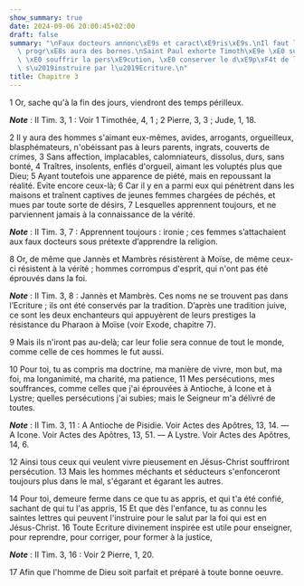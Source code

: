 ```yaml
---
show_summary: true
date: 2024-09-06 20:00:45+02:00
draft: false
summary: "\nFaux docteurs annonc\xE9s et caract\xE9ris\xE9s.\nIl faut les fuir, leur\
  \ progr\xE8s aura des bornes.\nSaint Paul exhorte Timoth\xE9e \xE0 suivre son exemple,\
  \ \xE0 souffrir la pers\xE9cution, \xE0 conserver le d\xE9p\xF4t de la foi, \xE0\
  \ s\u2019instruire par l\u2019Ecriture.\n"
title: Chapitre 3
---
```





1 Or, sache qu'à la fin des jours, viendront des temps périlleux.

***Note*** :  II Tim. 3, 1 : Voir 1 Timothée, 4, 1 ; 2 Pierre, 3, 3 ; Jude, 1, 18.

2 Il y aura des hommes s'aimant eux-mêmes, avides, arrogants, orgueilleux, blasphémateurs, n'obéissant pas à leurs parents, ingrats, couverts de crimes, 3 Sans affection, implacables, calomniateurs, dissolus, durs, sans bonté, 4 Traîtres, insolents, enflés d'orgueil, aimant les voluptés plus que Dieu; 5 Ayant toutefois une apparence de piété, mais en repoussant la réalité. Evite encore ceux-là; 6 Car il y en a parmi eux qui pénètrent dans les maisons et traînent captives de jeunes femmes chargées de péchés, et mues par toute sorte de désirs, 7 Lesquelles apprennent toujours, et ne parviennent jamais à la connaissance de la vérité.

***Note*** :  II Tim. 3, 7 : Apprennent toujours : ironie ; ces femmes s’attachaient aux faux docteurs sous prétexte d’apprendre la religion.

8 Or, de même que Jannès et Mambrès résistèrent à Moïse, de même ceux-ci résistent à la vérité ; hommes corrompus d'esprit, qui n'ont pas été éprouvés dans la foi.

***Note*** :  II Tim. 3, 8 : Jannès et Mambrès. Ces noms ne se trouvent pas dans l’Ecriture ; ils ont été conservés par la tradition. D’après une tradition juive, ce sont les deux enchanteurs qui appuyèrent de leurs prestiges la résistance du Pharaon à Moïse (voir Exode, chapitre 7).

9 Mais ils n'iront pas au-delà; car leur folie sera connue de tout le monde, comme celle de ces hommes le fut aussi.


10 Pour toi, tu as compris ma doctrine, ma manière de vivre, mon but, ma foi, ma longanimité, ma charité, ma patience, 11 Mes persécutions, mes souffrances, comme celles que j'ai éprouvées à Antioche, à Icone et à Lystre; quelles persécutions j'ai subies; mais le Seigneur m'a délivré de toutes.

***Note*** :  II Tim. 3, 11 : A Antioche de Pisidie. Voir Actes des Apôtres, 13, 14. ― A Icone. Voir Actes des Apôtres, 13, 51. ― A Lystre. Voir Actes des Apôtres, 14, 6.

12 Ainsi tous ceux qui veulent vivre pieusement en Jésus-Christ souffriront persécution. 13 Mais les hommes méchants et séducteurs s'enfonceront toujours plus dans le mal, s'égarant et égarant les autres.


14 Pour toi, demeure ferme dans ce que tu as appris, et qui t'a été confié, sachant de qui tu l'as appris, 15 Et que dès l'enfance, tu as connu les saintes lettres qui peuvent l'instruire pour le salut par la foi qui est en Jésus-Christ. 16 Toute Ecriture divinement inspirée est utile pour enseigner, pour reprendre, pour corriger, pour former à la justice,

***Note*** :  II Tim. 3, 16 : Voir 2 Pierre, 1, 20.

17 Afin que l'homme de Dieu soit parfait et préparé à toute bonne oeuvre.

